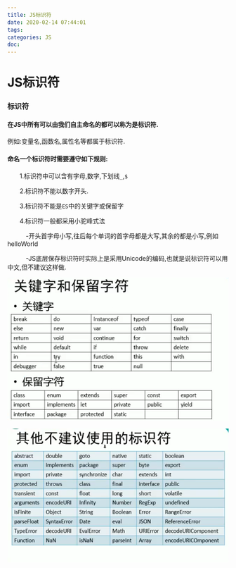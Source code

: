 ```yaml
---
title: JS标识符
date: 2020-02-14 07:44:01
tags:
categories: JS
doc:
---
```


# JS标识符

### 标识符

#### 在JS中所有可以由我们自主命名的都可以称为是标识符.

例如:变量名,函数名,属性名等都属于标识符.

#### 命名一个标识符时需要遵守如下规则:

&emsp;&emsp;1.标识符中可以含有字母,数字,下划线`_`,`$`

&emsp;&emsp;2.标识符不能以数字开头.

&emsp;&emsp;3.标识符不能是`ES`中的关键字或保留字

&emsp;&emsp;4.标识符一般都采用小驼峰式法

&emsp;&emsp;&emsp;-开头首字母小写,往后每个单词的首字母都是大写,其余的都是小写,例如helloWorld

&emsp;&emsp;&emsp;-JS底层保存标识符时实际上是采用Unicode的编码,也就是说标识符可以用中文,但不建议这样做.

![1581637707599](/images/javawz/1581637707599-1581637727579.png)

![1581637799810](/images/javawz/1581637799810-1581637805000.png)

